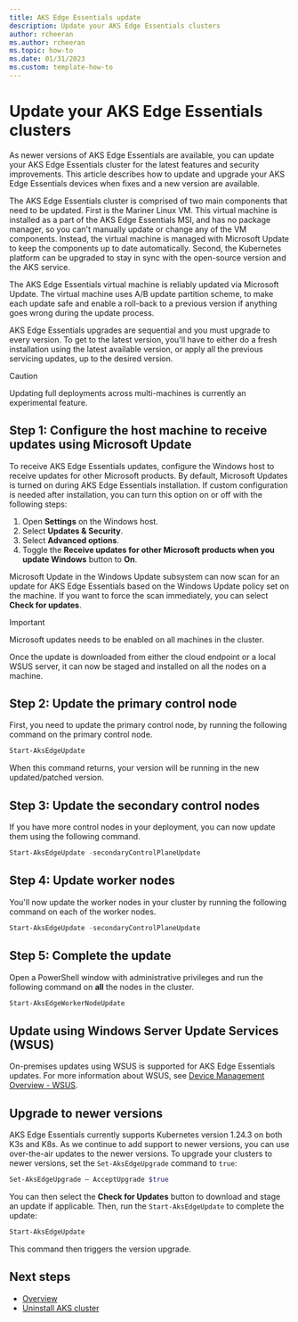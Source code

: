 ```yaml
---
title: AKS Edge Essentials update
description: Update your AKS Edge Essentials clusters
author: rcheeran
ms.author: rcheeran
ms.topic: how-to
ms.date: 01/31/2023
ms.custom: template-how-to
---
```


# Update your AKS Edge Essentials clusters

As newer versions of AKS Edge Essentials are available, you can update your AKS Edge Essentials cluster for the latest features and security improvements. This article describes how to update and upgrade your AKS Edge Essentials devices when fixes and a new version are available.

The AKS Edge Essentials cluster is comprised of two main components that need to be updated. First is the Mariner Linux VM. This virtual machine is installed as a part of the AKS Edge Essentials MSI, and has no package manager, so you can't manually update or change any of the VM components. Instead, the virtual machine is managed with Microsoft Update to keep the components up to date automatically. Second, the Kubernetes platform can be upgraded to stay in sync with the open-source version and the AKS service.  

The AKS Edge Essentials virtual machine is reliably updated via Microsoft Update. The virtual machine uses A/B update partition scheme, to make each update safe and enable a roll-back to a previous version if anything goes wrong during the update process.

AKS Edge Essentials upgrades are sequential and you must upgrade to every version. To get to the latest version, you'll have to either do a fresh installation using the latest available version, or apply all the previous servicing updates, up to the desired version.

> [!CAUTION]
> Updating full deployments across multi-machines is currently an experimental feature.

## Step 1: Configure the host machine to receive updates using Microsoft Update

To receive AKS Edge Essentials updates, configure the Windows host to receive updates for other Microsoft products. By default, Microsoft Updates is turned on during AKS Edge Essentials installation. If custom configuration is needed after installation, you can turn this option on or off with the following steps:

1. Open **Settings** on the Windows host.
1. Select **Updates & Security**.
1. Select **Advanced options**.
1. Toggle the **Receive updates for other Microsoft products when you update Windows** button to **On**.

Microsoft Update in the Windows Update subsystem can now scan for an update for AKS Edge Essentials based on the Windows Update policy set on the machine. If you want to force the scan immediately, you can select **Check for updates**.

> [!IMPORTANT]
> Microsoft updates needs to be enabled on all machines in the cluster.

Once the update is downloaded from either the cloud endpoint or a local WSUS server, it can now be staged and installed on all the nodes on a machine.

## Step 2: Update the primary control node

First, you need to update the primary control node, by running the following command on the primary control node.

```powershell
Start-AksEdgeUpdate
```

When this command returns, your version will be running in the new updated/patched version.

## Step 3: Update the secondary control nodes

If you have more control nodes in your deployment, you can now update them using the following command.

```powershell
Start-AksEdgeUpdate -secondaryControlPlaneUpdate
```

## Step 4: Update worker nodes

You'll now update the worker nodes in your cluster by running the following command on each of the worker nodes.

```powershell
Start-AksEdgeUpdate -secondaryControlPlaneUpdate
```

## Step 5: Complete the update

Open a PowerShell window with administrative privileges and run the following command on **all** the nodes in the cluster.

```powershell
Start-AksEdgeWorkerNodeUpdate 
```

## Update using Windows Server Update Services (WSUS)

On-premises updates using WSUS is supported for AKS Edge Essentials updates. For more information about WSUS, see [Device Management Overview - WSUS](/windows/iot/iot-enterprise/device-management/device-management-overview#windows-server-update-services-wsus).

## Upgrade to newer versions

AKS Edge Essentials currently supports Kubernetes version 1.24.3 on both K3s and K8s. As we continue to add support to newer versions, you can use over-the-air updates to the newer versions. To upgrade your clusters to newer versions, set the `Set-AksEdgeUpgrade` command to `true`:

```powershell
Set-AksEdgeUpgrade – AcceptUpgrade $true
```

You can then select the **Check for Updates** button to download and stage an update if applicable. Then, run the `Start-AksEdgeUpdate` to complete the update:

```powershell
Start-AksEdgeUpdate
```

This command then triggers the version upgrade.

## Next steps

* [Overview](aks-edge-overview.md)
* [Uninstall AKS cluster](aks-edge-howto-uninstall.md)
